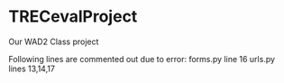 # TRECevalProject
Our WAD2 Class project

Following lines are commented out due to error:
forms.py line 16
urls.py lines 13,14,17